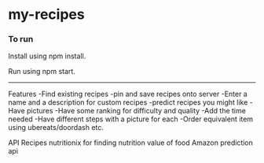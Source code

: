 # my-recipes

### To run
Install using npm install.

Run using npm start.

<hr/>

Features
-Find existing recipes
-pin and save recipes onto server
-Enter a name and a description for custom recipes
-predict recipes you might like 
-Have pictures
-Have some ranking for difficulty and quality
-Add the time needed
-Have different steps with a picture for each
-Order equivalent item using ubereats/doordash etc.

API
Recipes
nutritionix for finding nutrition value of food
Amazon prediction api
